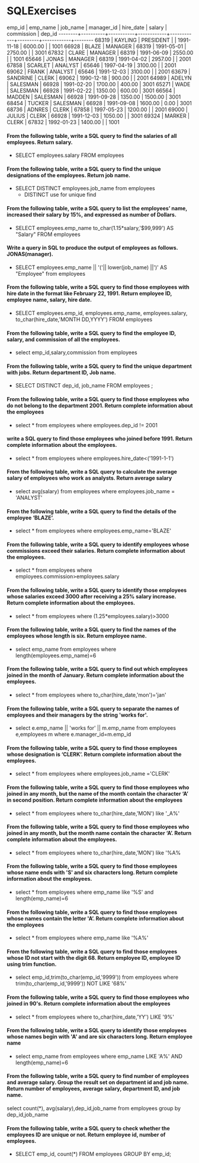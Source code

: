 # SQLExercises

emp_id | emp_name | job_name | manager_id | hire_date | salary | commission | dep_id
--------+----------+-----------+------------+------------+---------+------------+--------
68319 | KAYLING | PRESIDENT | | 1991-11-18 | 6000.00 | | 1001
66928 | BLAZE | MANAGER | 68319 | 1991-05-01 | 2750.00 | | 3001
67832 | CLARE | MANAGER | 68319 | 1991-06-09 | 2550.00 | | 1001
65646 | JONAS | MANAGER | 68319 | 1991-04-02 | 2957.00 | | 2001
67858 | SCARLET | ANALYST | 65646 | 1997-04-19 | 3100.00 | | 2001
69062 | FRANK | ANALYST | 65646 | 1991-12-03 | 3100.00 | | 2001
63679 | SANDRINE | CLERK | 69062 | 1990-12-18 | 900.00 | | 2001
64989 | ADELYN | SALESMAN | 66928 | 1991-02-20 | 1700.00 | 400.00 | 3001
65271 | WADE | SALESMAN | 66928 | 1991-02-22 | 1350.00 | 600.00 | 3001
66564 | MADDEN | SALESMAN | 66928 | 1991-09-28 | 1350.00 | 1500.00 | 3001
68454 | TUCKER | SALESMAN | 66928 | 1991-09-08 | 1600.00 | 0.00 | 3001
68736 | ADNRES | CLERK | 67858 | 1997-05-23 | 1200.00 | | 2001
69000 | JULIUS | CLERK | 66928 | 1991-12-03 | 1050.00 | | 3001
69324 | MARKER | CLERK | 67832 | 1992-01-23 | 1400.00 | | 1001

#### From the following table, write a SQL query to find the salaries of all employees. Return salary.

- SELECT employees.salary FROM employees

#### From the following table, write a SQL query to find the unique designations of the employees. Return job name.

- SELECT DISTINCT employees.job_name from employees
  - DISTINCT use for unique find

#### From the following table, write a SQL query to list the employees’ name, increased their salary by 15%, and expressed as number of Dollars.

- SELECT employees.emp_name to_char(1.15\*salary,'$99,999') AS "Salary" FROM employees

#### Write a query in SQL to produce the output of employees as follows. JONAS(manager).

- SELECT employees.emp_name || '('|| lower(job_name) ||')' AS "Employee" from employees

#### From the following table, write a SQL query to find those employees with hire date in the format like February 22, 1991. Return employee ID, employee name, salary, hire date.

- SELECT
  employees.emp_id,
  employees.emp_name,
  employees.salary,
  to_char(hire_date,'MONTH DD,YYYY')
  FROM employees

#### From the following table, write a SQL query to find the employee ID, salary, and commission of all the employees.

- select emp_id,salary,commission from employees

#### From the following table, write a SQL query to find the unique department with jobs. Return department ID, Job name.

- SELECT DISTINCT dep_id,
  job_name
  FROM employees ;

#### From the following table, write a SQL query to find those employees who do not belong to the department 2001. Return complete information about the employees

- select \* from employees where employees.dep_id != 2001

#### write a SQL query to find those employees who joined before 1991. Return complete information about the employees.

- select \* from employees where employees.hire_date<('1991-1-1')

#### From the following table, write a SQL query to calculate the average salary of employees who work as analysts. Return average salary

- select avg(salary) from employees where employees.job_name = 'ANALYST'

#### From the following table, write a SQL query to find the details of the employee ‘BLAZE’.

- select \* from employees where employees.emp_name='BLAZE'

#### From the following table, write a SQL query to identify employees whose commissions exceed their salaries. Return complete information about the employees.

- select \* from employees where employees.commission>employees.salary

#### From the following table, write a SQL query to identify those employees whose salaries exceed 3000 after receiving a 25% salary increase. Return complete information about the employees.

- select * from employees where (1.25*employees.salary)>3000

#### From the following table, write a SQL query to find the names of the employees whose length is six. Return employee name.

- select emp_name from employees where length(employees.emp_name)=6

#### From the following table, write a SQL query to find out which employees joined in the month of January. Return complete information about the employees.

- select \* from employees where to_char(hire_date,'mon')='jan'

#### From the following table, write a SQL query to separate the names of employees and their managers by the string 'works for'.

- select e.emp_name || 'works for' || m.emp_name from employees e,employees m
  where e.manager_id=m.emp_id

#### From the following table, write a SQL query to find those employees whose designation is ‘CLERK’. Return complete information about the employees.

- select \* from employees where employees.job_name ='CLERK'

#### From the following table, write a SQL query to find those employees who joined in any month, but the name of the month contain the character ‘A’ in second position. Return complete information about the employees

- select \* from employees where to_char(hire_date,'MON') like '\_A%'

#### From the following table, write a SQL query to find those employees who joined in any month, but the month name contain the character ‘A’. Return complete information about the employees.

- select \* from employees where to_char(hire_date,'MON') like '%A%

#### From the following table, write a SQL query to find those employees whose name ends with 'S' and six characters long. Return complete information about the employees.

- select \* from employees where emp_name like '%S' and length(emp_name)=6

#### From the following table, write a SQL query to find those employees whose names contain the letter 'A’. Return complete information about the employees

- select \* from employees where emp_name like '%A%'

#### From the following table, write a SQL query to find those employees whose ID not start with the digit 68. Return employee ID, employee ID using trim function.

- select emp_id,trim(to_char(emp_id,'9999'))
  from employees where trim(to_char(emp_id,'9999')) NOT LIKE '68%'

#### From the following table, write a SQL query to find those employees who joined in 90's. Return complete information about the employees

- select \* from employees where to_char(hire_date,'YY') LIKE '9%'

#### From the following table, write a SQL query to identify those employees whose names begin with 'A' and are six characters long. Return employee name

- select emp_name from employees where emp_name LIKE 'A%' AND length(emp_name)=6

#### From the following table, write a SQL query to find number of employees and average salary. Group the result set on department id and job name. Return number of employees, average salary, department ID, and job name.

select count(\*), avg(salary),dep_id,job_name from employees group by dep_id,job_name

#### From the following table, write a SQL query to check whether the employees ID are unique or not. Return employee id, number of employees.

- SELECT emp_id,
  count(\*)
  FROM employees
  GROUP BY emp_id;
